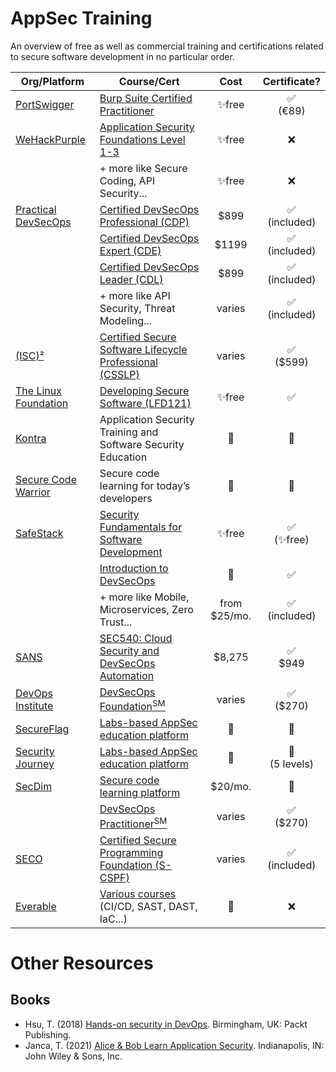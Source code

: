 # AppSec Training

An overview of free as well as commercial training and certifications related to secure software development in no particular order.

| Org/Platform|Course/Cert|Cost|Certificate?|
|---|---|:---:|:---:|
|[PortSwigger](https://portswigger.net/)|[Burp Suite Certified Practitioner](https://portswigger.net/web-security/certification)|✨free|✅<br />(€89)|
|[WeHackPurple](https://wehackpurple.com/)|[Application Security Foundations Level 1-3](https://community.wehackpurple.com)|✨free|❌|
||+ more like Secure Coding, API Security...|✨free|❌|
|[Practical DevSecOps](https://www.practical-devsecops.com/)|[Certified DevSecOps Professional (CDP)](https://www.practical-devsecops.com/certified-devsecops-professional/)|$899|✅<br />(included)|
||[Certified DevSecOps Expert (CDE)](https://www.practical-devsecops.com/certified-devsecops-expert/)|$1199|✅<br />(included)|
||[Certified DevSecOps Leader (CDL)](https://www.practical-devsecops.com/certified-devsecops-leader/)|$899|✅<br />(included)|
||+ more like API Security, Threat Modeling...|varies|✅<br />(included)|
|[(ISC)²](https://www.isc2.org/)|[Certified Secure Software Lifecycle Professional (CSSLP)](https://www.isc2.org/Certifications/CSSLP)|varies|✅<br />($599)|
|[The Linux Foundation](https://www.linuxfoundation.org/)|[Developing Secure Software (LFD121)](https://training.linuxfoundation.org/training/developing-secure-software-lfd121/)|✨free|✅|
|[Kontra](https://application.security/)|Application Security Training and Software Security Education|🤷|🤷|
|[Secure Code Warrior](https://www.securecodewarrior.com/)|Secure code learning for today’s developers|🤷|🤷|
|[SafeStack](https://safestack.io/)|[Security Fundamentals for Software Development](https://safestack.io/syllabus-security-fundamentals/)|✨free|✅<br />(✨free)|
||[Introduction to DevSecOps](https://safestack.io/syllabus-introduction-to-devsecops/)|🤷|✅|
||+ more like Mobile, Microservices, Zero Trust...|from $25/mo.|✅<br />(included)|
|[SANS](https://www.sans.org)|[SEC540: Cloud Security and DevSecOps Automation](https://www.sans.org/cyber-security-courses/cloud-security-devsecops-automation/)|$8,275|✅<br />$949|
|[DevOps Institute](https://www.devopsinstitute.com/)|[DevSecOps Foundation<sup>SM</sup>](https://www.devopsinstitute.com/certifications/devsecops-foundation/)|varies|✅<br />($270)|
|[SecureFlag](https://www.secureflag.com/)|[Labs-based AppSec education platform](https://www.secureflag.com/platform)|🤷|🤷|
|[Security Journey](https://www.securityjourney.com)|[Labs-based AppSec education platform](https://www.securityjourney.com/appsec-training-library)|🤷|🤷<br />(5 levels)|
|[SecDim](https://secdim.com/)|[Secure code learning platform](https://secdim.com/learn/)|$20/mo.|🤷<br />|
||[DevSecOps Practitioner<sup>SM</sup>](https://www.devopsinstitute.com/certifications/devsecops-practitioner/)|varies|✅<br />($270)|
|[SECO](https://www.seco-institute.org/)|[Certified Secure Programming Foundation (S-CSPF)](https://www.seco-institute.org/certifications/secure-software-track/foundation/)|varies|✅<br />(included)|
|[Everable](https://www.everable.com)|[Various courses](https://app.everable.com/courses) (CI/CD, SAST, DAST, IaC...)|🤷|❌|

# Other Resources
## Books
* Hsu, T. (2018) [Hands-on security in DevOps](https://www.packtpub.com/product/hands-on-security-in-devops/9781788995504). Birmingham, UK: Packt Publishing. 
* Janca, T. (2021) [Alice &amp; Bob Learn Application Security](https://www.wiley.com/en-us/Alice+and+Bob+Learn+Application+Security-p-9781119687405). Indianapolis, IN: John Wiley &amp; Sons, Inc.
